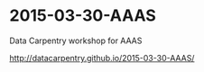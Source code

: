 # 2015-03-30-AAAS

Data Carpentry workshop for AAAS

http://datacarpentry.github.io/2015-03-30-AAAS/
